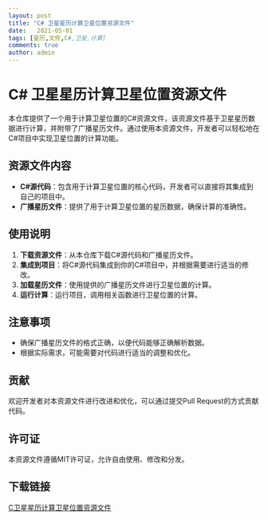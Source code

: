 ```yaml
---
layout: post
title: "C# 卫星星历计算卫星位置资源文件"
date:   2021-05-01
tags: [星历,文件,C#,卫星,计算]
comments: true
author: admin
---
```

# C# 卫星星历计算卫星位置资源文件

本仓库提供了一个用于计算卫星位置的C#资源文件，该资源文件基于卫星星历数据进行计算，并附带了广播星历文件。通过使用本资源文件，开发者可以轻松地在C#项目中实现卫星位置的计算功能。

## 资源文件内容

- **C#源代码**：包含用于计算卫星位置的核心代码，开发者可以直接将其集成到自己的项目中。
- **广播星历文件**：提供了用于计算卫星位置的星历数据，确保计算的准确性。

## 使用说明

1. **下载资源文件**：从本仓库下载C#源代码和广播星历文件。
2. **集成到项目**：将C#源代码集成到你的C#项目中，并根据需要进行适当的修改。
3. **加载星历文件**：使用提供的广播星历文件进行卫星位置的计算。
4. **运行计算**：运行项目，调用相关函数进行卫星位置的计算。

## 注意事项

- 确保广播星历文件的格式正确，以便代码能够正确解析数据。
- 根据实际需求，可能需要对代码进行适当的调整和优化。

## 贡献

欢迎开发者对本资源文件进行改进和优化，可以通过提交Pull Request的方式贡献代码。

## 许可证

本资源文件遵循MIT许可证，允许自由使用、修改和分发。

## 下载链接

[C卫星星历计算卫星位置资源文件](https://pan.quark.cn/s/02ae79c6ef3a)